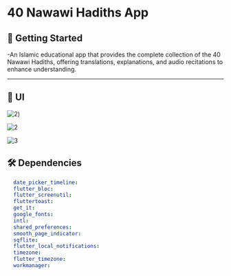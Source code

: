 # 40 Nawawi Hadiths App

## 🚀 Getting Started

-An Islamic educational app that provides the complete collection of the 40 Nawawi Hadiths, offering translations, explanations, and audio recitations to enhance understanding.

<hr>

## 📱 UI

![2](https://github.com/user-attachments/assets/9d4f6748-cc49-4ee2-802d-18a59bdd4f77))

![2](https://github.com/user-attachments/assets/e5048167-e5a2-4b1f-bd57-3294c22140b3)

![3](https://github.com/user-attachments/assets/0d890e67-4918-453f-84f2-7059d56cfcf1)


## 🛠 Dependencies

```pubspec.yaml
  date_picker_timeline: 
  flutter_bloc: 
  flutter_screenutil: 
  fluttertoast: 
  get_it: 
  google_fonts: 
  intl: 
  shared_preferences: 
  smooth_page_indicator: 
  sqflite: 
  flutter_local_notifications: 
  timezone: 
  flutter_timezone: 
  workmanager: 
```


